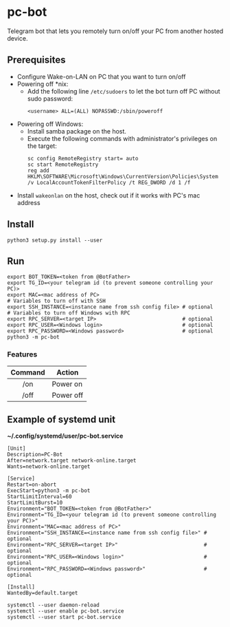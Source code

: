 # pc-bot

Telegram bot that lets you remotely turn on/off your PC from another hosted device.

## Prerequisites

- Configure Wake-on-LAN on PC that you want to turn on/off
- Powering off *nix:
    - Add the following line `/etc/sudoers` to let the bot turn off PC without sudo password:
        ```
        <username> ALL=(ALL) NOPASSWD:/sbin/poweroff
        ```
- Powering off Windows:
    - Install samba package on the host.
    - Execute the following commands with administrator's privileges on the target:
        ```
        sc config RemoteRegistry start= auto
        sc start RemoteRegistry
        reg add HKLM\SOFTWARE\Microsoft\Windows\CurrentVersion\Policies\System /v LocalAccountTokenFilterPolicy /t REG_DWORD /d 1 /f
        ```
- Install `wakeonlan` on the host, check out if it works with PC's mac address

## Install

```
python3 setup.py install --user
```

## Run

```
export BOT_TOKEN=<token from @BotFather>
export TG_ID=<your telegram id (to prevent someone controlling your PC)>
export MAC=<mac address of PC>
# Variables to turn off with SSH
export SSH_INSTANCE=<instance name from ssh config file> # optional
# Variables to turn off Windows with RPC
export RPC_SERVER=<target IP>                            # optional
export RPC_USER=<Windows login>                          # optional
export RPC_PASSWORD=<Windows password>                   # optional
python3 -m pc-bot
```

### Features

| Command | Action    |
|:-------:| --------- |
|   /on   | Power on  |
|  /off   | Power off |



## Example of systemd unit

**~/.config/systemd/user/pc-bot.service**
```
[Unit]
Description=PC-Bot
After=network.target network-online.target
Wants=network-online.target

[Service]
Restart=on-abort
ExecStart=python3 -m pc-bot
StartLimitInterval=60
StartLimitBurst=10
Environment="BOT_TOKEN=<token from @BotFather>"
Environment="TG_ID=<your telegram id (to prevent someone controlling your PC)>"
Environment="MAC=<mac address of PC>"
Environment="SSH_INSTANCE=<instance name from ssh config file>" # optional
Environment="RPC_SERVER=<target IP>"                            # optional
Environment="RPC_USER=<Windows login>"                          # optional
Environment="RPC_PASSWORD=<Windows password>"                   # optional

[Install]
WantedBy=default.target
```

```
systemctl --user daemon-reload
systemctl --user enable pc-bot.service
systemctl --user start pc-bot.service
```
